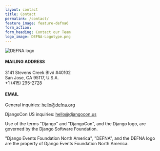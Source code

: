 ```yaml
---
layout: contact
title: Contact
permalink: /contact/
feature_image: feature-defna6
form_action:
form_heading: Contact our Team
logo_image: DEFNA-Logotype.png
---
```


<div class="logo_image">
    <img src='{{ site.baseurl}}/img/{{ page.logo_image }}' alt="DEFNA logo">
</div>
<h4>MAILING ADDRESS</h4>
<p>3141 Stevens Creek Blvd #40102<br>
San Jose, CA 95117, U.S.A.<br>
+1 (415) 295-2728</p>

<h4>EMAIL</h4>
<p>General inquiries: <a href="mailto:hello@defna.org">hello@defna.org</a></p>
<p>DjangoCon US inquiries: <a href="mailto:hello@djangocon.us">hello@djangocon.us</a></p>

<p>Use of the terms "Django" and "DjangoCon", and the Django logo, are governed by the Django Software Foundation.</p>

<p>"Django Events Foundation North America", "DEFNA", and the DEFNA logo are the property of Django Events Foundation North America.</p>